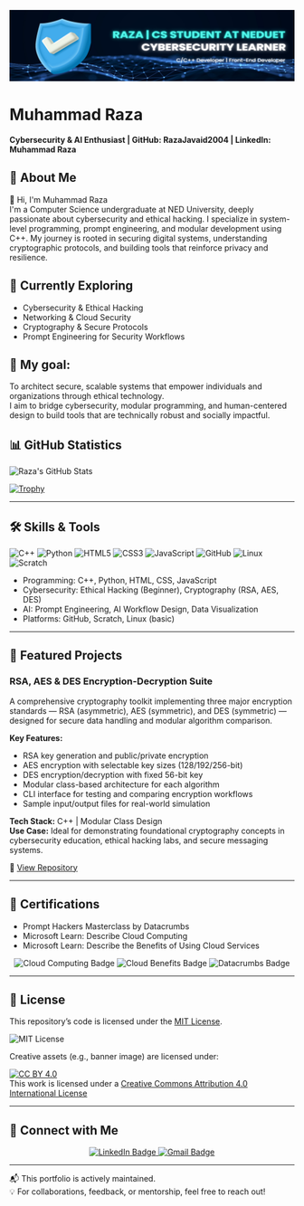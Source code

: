 <!-- 🔗 This README appears on my GitHub profile! -->

![Banner](assets/banner.png)

# Muhammad Raza  
**Cybersecurity & AI Enthusiast | GitHub: RazaJavaid2004 | LinkedIn: Muhammad Raza**

## 🧠 About Me  
👋 Hi, I'm Muhammad Raza  
I'm a Computer Science undergraduate at NED University, deeply passionate about cybersecurity and ethical hacking. I specialize in system-level programming, prompt engineering, and modular development using C++. My journey is rooted in securing digital systems, understanding cryptographic protocols, and building tools that reinforce privacy and resilience.

## 🌱 Currently Exploring  
- Cybersecurity & Ethical Hacking  
- Networking & Cloud Security  
- Cryptography & Secure Protocols  
- Prompt Engineering for Security Workflows

## 🎯 My goal:  
To architect secure, scalable systems that empower individuals and organizations through ethical technology.  
I aim to bridge cybersecurity, modular programming, and human-centered design to build tools that are technically robust and socially impactful.

## 📊 GitHub Statistics

![Raza's GitHub Stats](https://github-readme-stats.vercel.app/api?username=RazaJavaid2004&show_icons=true&theme=radical)

[![Trophy](https://github-profile-trophy.vercel.app/?username=RazaJavaid2004&theme=radical)](https://github.com/ryo-ma/github-profile-trophy)

---

## 🛠️ Skills & Tools

![C++](https://img.shields.io/badge/C++-00599C?style=for-the-badge&logo=cplusplus&logoColor=white)
![Python](https://img.shields.io/badge/Python-3776AB?style=for-the-badge&logo=python&logoColor=white)
![HTML5](https://img.shields.io/badge/HTML5-E34F26?style=for-the-badge&logo=html5&logoColor=white)
![CSS3](https://img.shields.io/badge/CSS3-1572B6?style=for-the-badge&logo=css3&logoColor=white)
![JavaScript](https://img.shields.io/badge/JavaScript-F7DF1E?style=for-the-badge&logo=javascript&logoColor=black)
![GitHub](https://img.shields.io/badge/GitHub-181717?style=for-the-badge&logo=github&logoColor=white)
![Linux](https://img.shields.io/badge/Linux-FCC624?style=for-the-badge&logo=linux&logoColor=black)
![Scratch](https://img.shields.io/badge/Scratch-FFA500?style=for-the-badge&logo=scratch&logoColor=white)

- Programming: C++, Python, HTML, CSS, JavaScript  
- Cybersecurity: Ethical Hacking (Beginner), Cryptography (RSA, AES, DES)  
- AI: Prompt Engineering, AI Workflow Design, Data Visualization  
- Platforms: GitHub, Scratch, Linux (basic)

---

## 🚀 Featured Projects

### RSA, AES & DES Encryption-Decryption Suite

A comprehensive cryptography toolkit implementing three major encryption standards — RSA (asymmetric), AES (symmetric), and DES (symmetric) — designed for secure data handling and modular algorithm comparison.

**Key Features:**
- RSA key generation and public/private encryption  
- AES encryption with selectable key sizes (128/192/256-bit)  
- DES encryption/decryption with fixed 56-bit key  
- Modular class-based architecture for each algorithm  
- CLI interface for testing and comparing encryption workflows  
- Sample input/output files for real-world simulation

**Tech Stack:** C++ | Modular Class Design  
**Use Case:** Ideal for demonstrating foundational cryptography concepts in cybersecurity education, ethical hacking labs, and secure messaging systems.

🔗 [View Repository](https://github.com/RazaJavaid2004/CXX-Language-Course/tree/main/Projects/OOP%20Project)

---

## 📜 Certifications

- Prompt Hackers Masterclass by Datacrumbs  
- Microsoft Learn: Describe Cloud Computing  
- Microsoft Learn: Describe the Benefits of Using Cloud Services  

<p align="center">
  <img src="https://img.shields.io/badge/Microsoft%20Learn-Cloud%20Computing-blue?style=for-the-badge&logo=microsoft&logoColor=white" alt="Cloud Computing Badge"/>
  <img src="https://img.shields.io/badge/Microsoft%20Learn-Cloud%20Benefits-blue?style=for-the-badge&logo=microsoft&logoColor=white" alt="Cloud Benefits Badge"/>
  <img src="https://img.shields.io/badge/Prompt%20Hackers-Datacrumbs%20Certified-purple?style=for-the-badge&logo=databricks&logoColor=white" alt="Datacrumbs Badge"/>
</p>

---

## 📄 License

This repository’s code is licensed under the [MIT License](LICENSE).

![MIT License](https://img.shields.io/badge/License-MIT-green.svg)

Creative assets (e.g., banner image) are licensed under:

[![CC BY 4.0](https://licensebuttons.net/l/by/4.0/88x31.png)](https://creativecommons.org/licenses/by/4.0/)  
This work is licensed under a [Creative Commons Attribution 4.0 International License](https://creativecommons.org/licenses/by/4.0/)

---

## 🤝 Connect with Me

<p align="center">
  <a href="https://www.linkedin.com/in/muhammadraza2006/" target="_blank">
    <img src="https://img.shields.io/badge/LinkedIn-Muhammad%20Raza-blue?style=for-the-badge&logo=linkedin" alt="LinkedIn Badge"/>
  </a>
  <a href="mailto:muhammadrazadev2006@gmail.com" target="_blank">
    <img src="https://img.shields.io/badge/Gmail-muhammadrazadev2006@gmail.com-red?style=for-the-badge&logo=gmail&logoColor=white" alt="Gmail Badge"/>
  </a>
</p>

---

📬 This portfolio is actively maintained.  
💡 For collaborations, feedback, or mentorship, feel free to reach out!
